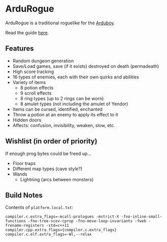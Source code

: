 # ArduRogue

ArduRogue is a traditional roguelike for the [Arduboy](https://www.arduboy.com/).

Read the guide [here](guide.md).

## Features

- Random dungeon generation
- Save/Load games, save (if it exists) destroyed on death (permadeath)
- High score tracking
- 16 types of enemies, each with their own quirks and abilities
- Variety of items
  - 8 potion effects
  - 9 scroll effects
  - 8 ring types (up to 2 rings can be worn)
  - 8 amulet types (not including the amulet of Yendor)
- Items can be cursed, identified, enchanted
- Throw a potion at an enemy to apply its effect to it
- Hidden doors
- Affects: confusion, invisibility, weaken, slow, etc.

## Wishlist (in order of priority)

If enough prog bytes could be freed up...

- Floor traps
- Different map types (cave style?)
- Wands
  - Lightning (arcs between monsters)

## Build Notes

Contents of `platform.local.txt`:
```
compiler.c.extra_flags=-mcall-prologues -mstrict-X -fno-inline-small-functions -fno-tree-scev-cprop -fno-move-loop-invariants -fweb -frename-registers -std=c++11
compiler.cpp.extra_flags={compiler.c.extra_flags} 
compiler.c.elf.extra_flags=-Wl,--relax
```
